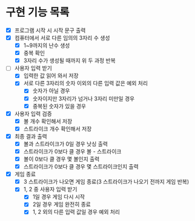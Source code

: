 # 구현 기능 목록
- [x] 프로그램 시작 시 시작 문구 출력
- [x] 컴퓨터에서 서로 다른 임의의 3자리 수 생성
  - [x] 1~9까지의 난수 생성
  - [x] 중복 확인
  - [x] 3자리 수가 생성될 때까지 위 두 과정 반복
- [ ] 사용자 입력 받기
  - [x] 입력한 값 읽어 와서 저장
  - [x] 서로 다른 3자리의 숫자 이외의 다른 입력 값은 예외 처리
    - [x] 숫자가 아닐 경우
    - [x] 숫자이지만 3자리가 넘거나 3자리 미만일 경우
    - [x] 중복된 숫자가 있을 경우
- [x] 사용자 입력 검증
  - [x] 볼 개수 확인해서 저장
  - [x] 스트라이크 개수 확인해서 저장
- [x] 최종 결과 출력
  - [x] 볼과 스트라이크가 0일 경우 낫싱 출력
  - [x] 스트라이크가 0보다 클 경우 볼 - 스트라이크
  - [x] 볼이 0보다 클 경우 몇 볼인지 출력
  - [x] 스트라이크가 0보다 클 경우 몇 스트라이크인지 출력 
- [x] 게임 종료
  - [x] 3 스트라이크가 나오면 게임 종료(3 스트라이크가 나오기 전까지 게임 반복)
  - [x] 1, 2 중 사용자 입력 받기
    - [x] 1일 경우 게임 다시 시작
    - [x] 2일 경우 게임 완전히 종료
    - [x] 1, 2 외의 다른 입력 값일 경우 예외 처리
